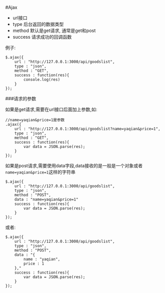 #Ajax

- url接口
- type 后台返回的数据类型
- method 默认是get请求, 通常是get和post
- success 请求成功的回调函数	

例子:
	
	$.ajax({
		url : "http://127.0.0.1:3000/api/goodslist",
		type : "json",
		method : "GET",
		success : function(res){
			console.log(res)
		}
	});

###请求的参数

如果是get请求,需要在url接口后面加上参数,如:
	
	//name=yaqian&price=1是参数
	.ajax({
		url : "http://127.0.0.1:3000/api/goodslist?name=yaqian&price=1",
		type : "json",
		method : "GET",
		success : function(res){
			var data = JSON.parse(res);
		}
	});

如果是post请求,需要使用data字段,data接收的是一般是一个对象或者`name=yaqian&price=1`这样的字符串

	$.ajax({
		url : "http://127.0.0.1:3000/api/goodslist",
		type : "json",
		method : "POST",
		data : "name=yaqian&price=1"
		success : function(res){
			var data = JSON.parse(res);
		}
	});

或者:

	$.ajax({
		url : "http://127.0.0.1:3000/api/goodslist",
		type : "json",
		method : "POST",
		data : "{ 
			name : "yaqian",
			price : 1
		},"
		success : function(res){
			var data = JSON.parse(res);
		}
	});
